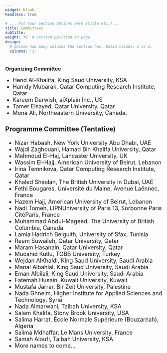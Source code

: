 ```yaml
---
widget: blank
headless: true

# ... Put Your Section Options Here (title etc.) ...
title: Committees
subtitle:
weight: 70  # section position on page
design:
  # Choose how many columns the section has. Valid values: 1 or 2.
  columns: '1'
---
```

<div class="container">
        <div class="row">
          <div class="col-lg-8 mx-auto">
            <h3>Organizing Committee</h3>
            <ul class="lead"><font size = "4">
               <li>Hend Al-Khalifa, King Saud University, KSA</li>
<li>Hamdy Mubarak, Qatar Computing Research Institute, Qatar</li>
<li>Kareem Darwish, aiXplain Inc., US</li>
<li>Tamer Elsayed, Qatar University, Qatar</li>
<li>Mona Ali, Northeastern University, Canada, </li>

</ul>
			<h3>Programme Committee (Tentative)</h3>
			<ul class="lead"><font size = "4">
        <li>Nizar Habash, New York University Abu Dhabi, UAE</li>
        <li>Wajdi Zaghouani, Hamad Bin Khalifa University, Qatar</li>
        <li>Mahmoud El-Haj, Lancaster University, UK</li>
        <li>Wassim El-Hajj, American University of Beirut, Lebanon</li>
        <li>Irina Temnikova, Qatar Computing Research Institute, Qatar</li>
        <li>Khaled Shaalan, The British University in Dubai, UAE</li>
        <li>Fethi Bougares, Université du Maine, Avenue Laënnec, France</li>
        <li>Hazem Hajj, American University of Beirut, Lebanon</li>
        <li>Nadi Tomeh, LIPNUniversity of Paris 13, Sorbonne Paris CitéParis, France</li>
        <li>Muhammad Abdul-Mageed, The University of British Columbia, Canada</li>
        <li>Lamia Hadrich Belguith, University of Sfax, Tunisia</li>
        <li>Reem Suwaileh, Qatar University, Qatar</li>
        <li>Maram Hasanain, Qatar University, Qatar</li>
        <li>Mucahid Kutlu, TOBB University, Turkey</li>
        <li>Wejdan AlKhaldi, King Saud University, Saudi Arabia</li>
        <li>Manal Albahlal, King Saud University, Saudi Arabia</li>
        <li>Eman Albilali, King Saud University, Saudi Arabia</li>
        <li>Fatemah Husain, Kuwait University, Kuwait</li>
        <li>Mustafa Jarrar, Bir Zeit University, Palestine</li>
        <li>Nada Ghneim, Higher Institute for Applied Sciences and Technology, Syria</li>
        <li>Nada Almarwani, Taibah University, KSA</li>
        <li>Salam Khalifa, Stony Brook University, USA</li>
        <li>Salima Harrat, École Normale Supérieure (Bouzaréah), Algeria</li>
        <li>Salima Mdhaffar, Le Mans University, France</li>
        <li>Samah Aloufi, Taibah University, KSA</li>
        <li>More names to come...</li>
    </ul>

<br>

</font>
          </div>
        </div>
      </div>
